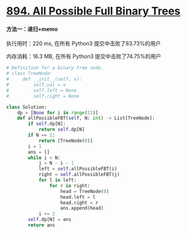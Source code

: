 # [894. All Possible Full Binary Trees](https://leetcode-cn.com/problems/all-possible-full-binary-trees/)

#### 方法一：递归+memo

执行用时：220 ms, 在所有 Python3 提交中击败了83.73%的用户

内存消耗：16.3 MB, 在所有 Python3 提交中击败了74.75%的用户

```python
# Definition for a binary tree node.
# class TreeNode:
#     def __init__(self, x):
#         self.val = x
#         self.left = None
#         self.right = None

class Solution:
    dp = [None for i in range(21)]
    def allPossibleFBT(self, N: int) -> List[TreeNode]:
        if self.dp[N]:
            return self.dp[N]
        if N == 1:
            return [TreeNode(0)]
        i = 1
        ans = []
        while i < N:
            j = N - i - 1
            left = self.allPossibleFBT(i)
            right = self.allPossibleFBT(j)
            for l in left:
                for r in right:
                    head = TreeNode(0)
                    head.left = l
                    head.right = r
                    ans.append(head)
            i += 2
        self.dp[N] = ans
        return ans
```

